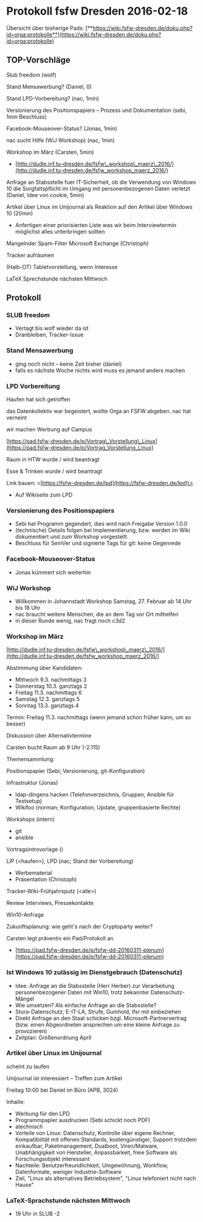   

Protokoll fsfw Dresden 2016-02-18
=================================

Übersicht über bisherige Pads:
[**https://wiki.fsfw-dresden.de/doku.php?id=orga:protokolle**](https://wiki.fsfw-dresden.de/doku.php?id=orga:protokolle)  
  

TOP-Vorschläge
--------------

Slub freedom (wolf)

Stand Mensawerbung? (Daniel, 0)

Stand LPD-Vorbereitung? (nac, 1min)

Versionierung des Positionspapiers – Prozess und Dokumentation (sebi,
1min Beschluss)

Facebook-Mouseover-Status? (Jonas, 1min)

nac sucht Hilfe (WiJ Workshop) (nac, 1min)

Workshop im März (Carsten, 5min)

-   [http://dudle.inf.tu-dresden.de/fsfw\_workshop\_maerz\_2016/](http://dudle.inf.tu-dresden.de/fsfw_workshop_maerz_2016/)

Anfrage an Stabsstelle fuer IT-Sicherheit, ob die Verwendung von Windows
10 die Sorgfaltspflicht im Umgang mit personenbezogenen Daten verletzt
(Daniel, Idee von cookie, 5min)

Artikel über Linux im Unijournal als Reaktion auf den Artikel über
Windows 10 (20min)

-   Anfertigen einer priorisierten Liste was wir beim Interviewtermin
    möglichst alles unterbringen sollten

Mangelnder Spam-Filter Microsoft Exchange (Christoph)

Tracker aufräumen

(Halb-OT) Tabletvorstellung, wenn Interesse

LaTeX Sprechstunde nächsten Mittwoch

  
  

Protokoll
---------

  

### SLUB freedom

-   Vertagt bis wolf wieder da ist
-   Dranbleiben, Tracker-Issue

  

### Stand Mensawerbung

-   ging noch nicht – keine Zeit bisher (daniel)
-   falls es nächste Woche nichts wird muss es jemand anders machen

  

### LPD Vorbereitung

Haufen hat sich getroffen

das Datenkollektiv war begeistert, wollte Orga an FSFW abgeben. nac hat
verneint

wir machen Werbung auf Campus

[https://pad.fsfw-dresden.de/p/Vortrag\_Vorstellung\_Linux](https://pad.fsfw-dresden.de/p/Vortrag_Vorstellung_Linux)

Raum in HTW wurde / wird beantragt

Esse & Trinken wurde / wird beantragt

Link bauen:
<[https://fsfw-dresden.de/lpd](https://fsfw-dresden.de/lpd)\>

-   Auf Wikiseite zum LPD

  

### Versionierung des Positionspapiers

-   Sebi hat Programm gegendert, dies wird nach Freigabe Version 1.0.0
-   (technische) Details folgen bei Implementierung, bzw. werden im Wiki
    dokumentiert und zum Workshop vorgestellt
-   Beschluss für SemVer und signierte Tags für git: keine Gegenrede

  

### Facebook-Mouseover-Status

-   Jonas kümmert sich weiterhin

  

### WiJ Workshop

-   Willkommen in Johannstadt Workshop Samstag, 27. Februar ab 14 Uhr
    bis 18 Uhr
-   nac braucht weitere Menschen, die an dem Tag vor Ort mithelfen
-   in dieser Runde wenig, nac fragt noch c3d2

  

### Workshop im März

[http://dudle.inf.tu-dresden.de/fsfw\_workshop\_maerz\_2016/](http://dudle.inf.tu-dresden.de/fsfw_workshop_maerz_2016/)

Abstimmung über Kandidaten:

-   Mittwoch 9.3. nachmittags 3
-   Donnerstag 10.3. ganztags 2
-   Freitag 11.3. nachmittags 6
-   Samstag 12.3. ganztags 5
-   Sonntag 13.3. ganztags 4

Termin: Freitag 11.3. nachmittags (wenn jemand schon früher kann, um so
besser)

Diskussion über Alternativtermine

Carsten bucht Raum ab 9 Uhr (-2.115)

Themensammlung:

Positionspapier (Sebi; Versionierung, git-Konfiguration)

Infrastruktur (Jonas)

-   ldap-dingens hacken (Telefonverzeichnis, Gruppen, Ansible für
    Testsetup)
-   Wikifoo (norman; Konfiguration, Update, gruppenbasierte Rechte)

Workshops (intern)

-   git
-   ansible

Vortragsintrovorlage ()

LIP (<haufen\>), LPD (nac; Stand der Vorbereitung)

-   Werbematerial
-   Präsentation (Christoph)

Tracker-Wiki-Frühjahrsputz (<alle\>)

Review Interviews, Pressekontakte

Win10-Anfrage

Zukunftsplanung: wie geht's nach der Cryptoparty weiter?

Carsten legt präventiv ein Pad/Protokoll an

-   [https://pad.fsfw-dresden.de/p/fsfw-dd-20160311-plenum](https://pad.fsfw-dresden.de/p/fsfw-dd-20160311-plenum)

  

### Ist Windows 10 zulässig im Dienstgebrauch (Datenschutz)

-   Idee: Anfrage an die Stabsstelle (Herr Herber) zur Verarbeitung
    personenbezogener Daten mit Win10, trotz bekannter
    Datenschutz-Mängel
-   Wie umsetzen? Als einfache Anfrage an die Stabsstelle?
-   Stura-Datenschutz, E-IT-LA, Strufe, Gumhold, ifsr mit einbeziehen
-   Direkt Anfrage an den Staat schicken bzgl. Microsoft-Partnervertrag
    (bzw. einen Abgeordneten ansprechen um eine kleine Anfrage zu
    provozieren)
-   Zeitplan: Größenordnung April

  

### Artikel über Linux im Unijournal

scheint zu laufen

Unijournal ist interessiert – Treffen zum Artikel

Freitag 10:00 bei Daniel im Büro (APB, 3024)

Inhalte:

-   Werbung für den LPD
-   Programmpapier ausdrucken (Sebi schickt noch PDF)
-   atechnisch
-   Vorteile von Linux: Datenschutz, Kontrolle über eigene Rechner,
    Kompatibilität mit offenen Standards, kostengünstiger, Support
    trotzdem einkaufbar, Paketmanagement, Dualboot, Viren/Malware,
    Unabhängigkeit von Hersteller, Anpassbarkeit, freie Software als
    Forschungsobjekt interessant
-   Nachteile: Benutzerfreundlichkeit, Umgewöhnung, Workflow,
    Datenformate, weniger Industrie-Software
-   Ziel, "Linux als alternatives Betriebsystem", "Linux telefoniert
    nicht nach Hause"

  

### LaTeX-Sprachstunde nächsten Mittwoch

-   19 Uhr in SLUB -2

